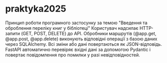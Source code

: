 # praktyka2025
Принцип роботи програмного застосунку за темою "Введення та оброблення переліку книг у бібліотеці"
Користувач надсилає HTTP-запити (GET, POST, DELETE) до API.
Обробники маршрутів (@app.get, @app.post, @app.delete) виконують відповідні операції з базою даних через SQLAlchemy.
Всі зміни або дані повертаються як JSON-відповідь.
FastAPI автоматично перевіряє вхідні дані за допомогою Pydantic і повертає повідомлення про помилки у разі невідповідностей.


